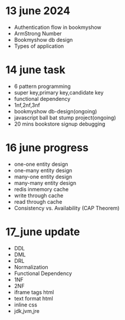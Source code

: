 # 13 june 2024
* Authentication flow in bookmyshow
* ArmStrong Number
* Bookmyshow db design
* Types of application
# 14 june task
* 6 pattern programming
* super key,primary key,candidate key
* functional dependency
* 1nf,2nf,3nf
* bookmyshow db-design(ongoing)
* javascript ball bat stump project(ongoing)
* 20 mins bookstore signup  debugging
# 16 june progress
* one-one entity design
* one-many entity design
* many-one entity design
* many-many entity design
* redis inmemory cache
* write through cache
* read through cache
* Consistency vs. Availability (CAP Theorem)
# 17_june update
* DDL
* DML
* DRL
* Normalization
* Functional Dependency
* 1NF
* 2NF
* iframe tags html
* text format html
* inline css
* jdk,jvm,jre
